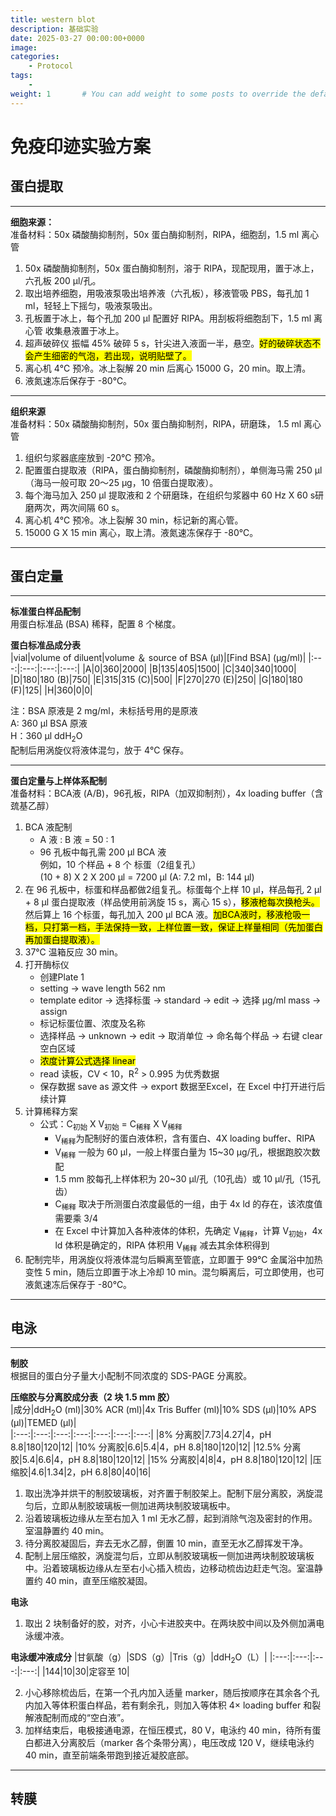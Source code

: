 ```yaml
---
title: western blot
description: 基础实验
date: 2025-03-27 00:00:00+0000
image: 
categories:
    - Protocol
tags:
    - 
weight: 1       # You can add weight to some posts to override the default sorting (date descending)
---
```

# 免疫印迹实验方案
## 蛋白提取

---

**细胞来源：**  
准备材料：50x 磷酸酶抑制剂，50x 蛋白酶抑制剂，RIPA，细胞刮，1.5 ml 离心管  
1. 50x 磷酸酶抑制剂，50x 蛋白酶抑制剂，溶于 RIPA，现配现用，置于冰上，六孔板 200 μl/孔。
2. 取出培养细胞，用吸液泵吸出培养液（六孔板），移液管吸 PBS，每孔加 1 ml，轻轻上下摇匀，吸液泵吸出。
3. 孔板置于冰上，每个孔加 200 μl 配置好 RIPA。用刮板将细胞刮下，1.5 ml 离心管 收集悬液置于冰上。
4. 超声破碎仪 振幅 45% 破碎 5 s，针尖进入液面一半，悬空。<mark>好的破碎状态不会产生细密的气泡，若出现，说明贴壁了。<mark>
5. 离心机 4℃ 预冷。冰上裂解 20 min 后离心 15000 G，20 min。取上清。
6. 液氮速冻后保存于 -80℃。

---

**组织来源**  
准备材料：50x 磷酸酶抑制剂，50x 蛋白酶抑制剂，RIPA，研磨珠， 1.5 ml 离心管
1. 组织匀浆器底座放到 -20℃ 预冷。
2. 配置蛋白提取液（RIPA，蛋白酶抑制剂，磷酸酶抑制剂），单侧海马需 250 μl（海马一般可取 20～25 μg，10 倍蛋白提取液）。
3. 每个海马加入 250 μl 提取液和 2 个研磨珠，在组织匀浆器中 60 Hz X 60 s研磨两次，两次间隔 60 s。
4. 离心机 4℃ 预冷。冰上裂解 30 min，标记新的离心管。
5. 15000 G X 15 min 离心，取上清。液氮速冻保存于 -80℃。
   
---

## 蛋白定量

---

**标准蛋白样品配制**  
用蛋白标准品 (BSA) 稀释，配置 8 个梯度。

**蛋白标准品成分表**  
|vial|volume of diluent|volume ＆ source of BSA (μl)|[Find BSA] (μg/ml)|
|:---:|:---:|:---:|:---:|
|A|0|360|2000|
|B|135|405|1500|
|C|340|340|1000|
|D|180|180 (B)|750|
|E|315|315 (C)|500|
|F|270|270 (E)|250|
|G|180|180 (F)|125|
|H|360|0|0|  

注：BSA 原液是 2 mg/ml，未标括号用的是原液  
A: 360 μl BSA 原液  
H：360 μl ddH<sub>2</sub>O  
配制后用涡旋仪将液体混匀，放于 4℃ 保存。

---

**蛋白定量与上样体系配制**  
准备材料：BCA液 (A/B)，96孔板，RIPA（加双抑制剂），4x loading buffer（含巯基乙醇）
1. BCA 液配制  
   + A 液 : B 液 = 50 : 1
   + 96 孔板中每孔需 200 μl BCA 液  
   例如，10 个样品 + 8 个 标蛋（2组复孔）  
   (10 + 8) X 2 X 200 μl = 7200 μl (A: 7.2 ml，B: 144 μl)
2. 在 96 孔板中，标蛋和样品都做2组复孔。标蛋每个上样 10 μl，样品每孔 2 μl + 8 μl 蛋白提取液（样品使用前涡旋 15 s，离心 15 s），<mark>移液枪每次换枪头。</mark>然后算上 16 个标蛋，每孔加入 200 μl BCA 液。<mark>加BCA液时，移液枪吸一档，只打第一档，手法保持一致，上样位置一致，保证上样量相同（先加蛋白再加蛋白提取液）。</mark>
3. 37℃ 温箱反应 30 min。
4. 打开酶标仪
   + 创建Plate 1  
   + setting → wave length 562 nm
   + template editor → 选择标蛋 → standard → edit → 选择 μg/ml mass → assign
   + 标记标蛋位置、浓度及名称
   + 选择样品 → unknown → edit → 取消单位 → 命名每个样品 → 右键 clear 空白区域
   + <mark>浓度计算公式选择 linear</mark>
   + read 读板，CV < 10，R<sup>2</sup> > 0.995 为优秀数据
   + 保存数据 save as 源文件 → export 数据至Excel，在 Excel 中打开进行后续计算
5. 计算稀释方案  
   + 公式：C<sub>初始</sub> X V<sub>初始</sub> = C<sub>稀释</sub> X V<sub>稀释</sub>  
     + V<sub>稀释</sub>为配制好的蛋白液体积，含有蛋白、4X loading buffer、RIPA
     + V<sub>稀释</sub> 一般为 60 μl，一般上样蛋白量为 15~30 μg/孔，根据跑胶次数配
     + 1.5 mm 胶每孔上样体积为 20~30 μl/孔（10孔齿）或 10 μl/孔（15孔齿）
     + C<sub>稀释</sub> 取决于所测蛋白浓度最低的一组，由于 4x ld 的存在，该浓度值需要乘 3/4
     + 在 Excel 中计算加入各种液体的体积，先确定 V<sub>稀释</sub>，计算 V<sub>初始</sub>，4x ld 体积是确定的，RIPA 体积用 V<sub>稀释</sub> 减去其余体积得到
6. 配制完毕，用涡旋仪将液体混匀后瞬离至管底，立即置于 99℃ 金属浴中加热变性 5 min，随后立即置于冰上冷却 10 min。混匀瞬离后，可立即使用，也可液氮速冻后保存于 -80℃。  

 ---

## 电泳

---

**制胶**  
根据目的蛋白分子量大小配制不同浓度的 SDS-PAGE 分离胶。

**压缩胶与分离胶成分表（2 块 1.5 mm 胶）**   
|成分|ddH<sub>2</sub>O (ml)|30% ACR (ml)|4x Tris Buffer (ml)|10% SDS (μl)|10% APS (μl)|TEMED (μl)|  
|:---:|:---:|:---:|:---:|:---:|:---:|:---:|
|8% 分离胶|7.73|4.27|4，pH 8.8|180|120|12|
|10% 分离胶|6.6|5.4|4，pH 8.8|180|120|12|
|12.5% 分离胶|5.4|6.6|4，pH 8.8|180|120|12|
|15% 分离胶|4|8|4，pH 8.8|180|120|12|
|压缩胶|4.6|1.34|2，pH 6.8|80|40|16|

1. 取出洗净并烘干的制胶玻璃板，对齐置于制胶架上。配制下层分离胶，涡旋混匀后，立即从制胶玻璃板一侧加进两块制胶玻璃板中。
2. 沿着玻璃板边缘从左至右加入 1 ml 无水乙醇，起到消除气泡及密封的作用。室温静置约 40 min。
3. 待分离胶凝固后，弃去无水乙醇，倒置 10 min，直至无水乙醇挥发干净。
4. 配制上层压缩胶，涡旋混匀后，立即从制胶玻璃板一侧加进两块制胶玻璃板中。沿着玻璃板边缘从左至右小心插入梳齿，边移动梳齿边赶走气泡。室温静置约 40 min，直至压缩胶凝固。

**电泳**
1. 取出 2 块制备好的胶，对齐，小心卡进胶夹中。在两块胶中间以及外侧加满电泳缓冲液。  

**电泳缓冲液成分**
|甘氨酸（g）|SDS（g）|Tris（g）|ddH<sub>2</sub>O（L）|
|:---:|:---:|:---:|:---:|
|144|10|30|定容至 10|

2. 小心移除梳齿后，在第一个孔内加入适量 marker，随后按顺序在其余各个孔内加入等体积蛋白样品，若有剩余孔，则加入等体积 4× loading buffer 和裂解液配制而成的“空白液”。
3. 加样结束后，电极接通电源，在恒压模式，80 V，电泳约 40 min，待所有蛋白都进入分离胶后（marker 各个条带分离），电压改成 120 V，继续电泳约 40 min，直至前端条带跑到接近凝胶底部。

---

## 转膜
